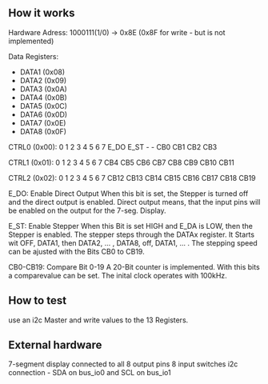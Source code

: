 <!---

This file is used to generate your project datasheet. Please fill in the information below and delete any unused
sections.

You can also include images in this folder and reference them in the markdown. Each image must be less than
512 kb in size, and the combined size of all images must be less than 1 MB.
-->

## How it works
Hardware Adress: 1000111(1/0) -> 0x8E (0x8F for write - but is not implemented)

Data Registers:
- DATA1 (0x08)
- DATA2 (0x09)
- DATA3 (0x0A)
- DATA4 (0x0B)
- DATA5 (0x0C)
- DATA6 (0x0D)
- DATA7 (0x0E)
- DATA8 (0x0F)


CTRL0 (0x00): 
0        1         2        3        4        5        6        7
E_DO     E_ST      -        -        CB0      CB1      CB2      CB3

CTRL1 (0x01):
0        1         2        3        4        5        6        7
CB4      CB5       CB6      CB7      CB8      CB9      CB10     CB11

CTRL2 (0x02):
0        1         2        3        4        5        6        7
CB12     CB13      CB14     CB15     CB16     CB17     CB18     CB19

E_DO: Enable Direct Output
When this bit is set, the Stepper is turned off and the direct output is enabled.
Direct output means, that the input pins will be enabled on the output for the 7-seg. Display.

E_ST: Enable Stepper
When this Bit is set HIGH and E_DA is LOW, then the Stepper is enabled. The stepper steps through the DATAx register.
It Starts wit OFF, DATA1, then DATA2, ... , DATA8, off, DATA1, ... . The stepping speed can be ajusted with the Bits CB0 to CB19.

CB0-CB19: Compare Bit 0-19
A 20-Bit counter is implemented. With this bits a comparevalue can be set.
The inital clock operates with 100kHz. 


## How to test
use an i2c Master and write values to the 13 Registers.

## External hardware
7-segment display connected to all 8 output pins
8 input switches
i2c connection - SDA on bus_io0 and SCL on bus_io1

